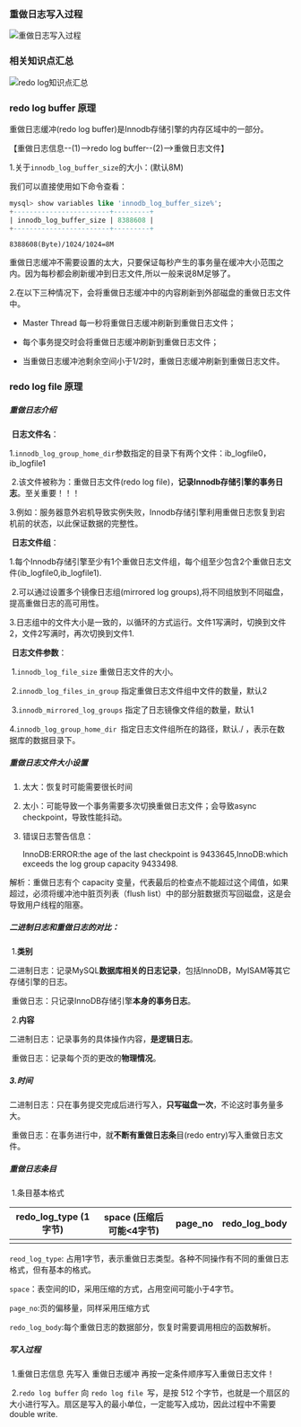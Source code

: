 ### 重做日志写入过程

![重做日志写入过程](http://pkon92vqd.bkt.clouddn.com/%E9%87%8D%E5%81%9A%E6%97%A5%E5%BF%97%E5%86%99%E5%85%A5%E8%BF%87%E7%A8%8B.png)

### 相关知识点汇总

![redo log知识点汇总](http://pkon92vqd.bkt.clouddn.com/Redo.png)



### redo log buffer 原理

 

重做日志缓冲(redo log buffer)是Innodb存储引擎的内存区域中的一部分。

【重做日志信息--(1)-->redo log buffer--(2)-->重做日志文件】

 

1.关于`innodb_log_buffer_size`的大小：(默认8M)

我们可以直接使用如下命令查看：

```sql
mysql> show variables like 'innodb_log_buffer_size%';
+------------------------+---------+
| innodb_log_buffer_size | 8388608 |
+------------------------+---------+

```

`8388608(Byte)/1024/1024=8M`

重做日志缓冲不需要设置的太大，只要保证每秒产生的事务量在缓冲大小范围之内。因为每秒都会刷新缓冲到日志文件,所以一般来说8M足够了。

 

2.在以下三种情况下，会将重做日志缓冲中的内容刷新到外部磁盘的重做日志文件中。

* Master Thread 每一秒将重做日志缓冲刷新到重做日志文件；

* 每个事务提交时会将重做日志缓冲刷新到重做日志文件；

* 当重做日志缓冲池剩余空间小于1/2时，重做日志缓冲刷新到重做日志文件。

### redo log file 原理

##### 重做日志介绍

​     **日志文件名**：

​          1.`innodb_log_group_home_dir`参数指定的目录下有两个文件：ib_logfile0，ib_logfile1

​          2.该文件被称为：重做日志文件(redo log file)，**记录Innodb存储引擎的事务日志**。至关重要！！！

​          3.例如：服务器意外宕机导致实例失败，Innodb存储引擎利用重做日志恢复到宕机前的状态，以此保证数据的完整性。

​     **日志文件组**：

​          1.每个Innodb存储引擎至少有1个重做日志文件组，每个组至少包含2个重做日志文件(ib_logfile0,ib_logfile1).

​          2.可以通过设置多个镜像日志组(mirrored log groups),将不同组放到不同磁盘，提高重做日志的高可用性。

​          3.日志组中的文件大小是一致的，以循环的方式运行。文件1写满时，切换到文件2，文件2写满时，再次切换到文件1.

​     **日志文件参数**：

​          1.`innodb_log_file_size` 重做日志文件的大小。

​          2.`innodb_log_files_in_group` 指定重做日志文件组中文件的数量，默认2

​          3.`innodb_mirrored_log_groups` 指定了日志镜像文件组的数量，默认1

​          4.`innodb_log_group_home_dir `指定日志文件组所在的路径，默认./ ，表示在数据库的数据目录下。

 

##### 重做日志文件大小设置

1. 太大：恢复时可能需要很长时间

2. 太小：可能导致一个事务需要多次切换重做日志文件；会导致async checkpoint，导致性能抖动。

3. 错误日志警告信息：

   InnoDB:ERROR:the age of the last checkpoint is 9433645,InnoDB:which exceeds the log group capacity 9433498.

解析：重做日志有个 capacity 变量，代表最后的检查点不能超过这个阈值，如果超过，必须将缓冲池中脏页列表（flush list）中的部分脏数据页写回磁盘，这是会导致用户线程的阻塞。

 

##### 二进制日志和重做日志的对比：

​     1.**类别**

​     二进制日志：记录MySQL**数据库相关的日志记录**，包括InnoDB，MyISAM等其它存储引擎的日志。

​     重做日志：只记录InnoDB存储引擎**本身的事务日志**。

​     2.**内容**

​     二进制日志：记录事务的具体操作内容，**是逻辑日志**。

​     重做日志：记录每个页的更改的**物理情况**。

#####      3.**时间**

​     二进制日志：只在事务提交完成后进行写入，**只写磁盘一次**，不论这时事务量多大。

​     重做日志：在事务进行中，就**不断有重做日志条**目(redo entry)写入重做日志文件。

##### 重做日志条目

​     1.条目基本格式

| redo_log_type (1字节) | space (压缩后可能<4字节) | page_no | redo_log_body |
| --------------------- | ------------------------ | ------- | ------------- |
|                       |                          |         |               |

`reod_log_type`: 占用1字节，表示重做日志类型。各种不同操作有不同的重做日志格式，但有基本的格式。

`space`：表空间的ID，采用压缩的方式，占用空间可能小于4字节。

`page_no`:页的偏移量，同样采用压缩方式

`redo_log_body`:每个重做日志的数据部分，恢复时需要调用相应的函数解析。

##### 写入过程

​     1.重做日志信息 先写入 重做日志缓冲 再按一定条件顺序写入重做日志文件！

​     2.`redo log buffer` 向 `redo log file `写，是按 512 个字节，也就是一个扇区的大小进行写入。扇区是写入的最小单位，一定能写入成功，因此过程中不需要 double write.